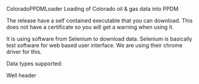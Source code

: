ColoradoPPDMLoader
Loading of Colorado oil & gas data into PPDM

The release have a self contained executable that you can download. This does not have a certificate so you will get a warning when using it.

It is using software from Selenium to download data. Selenium is basically test software for web based user interface. We are using their chrome driver for this.

Data types supported:

Well header

